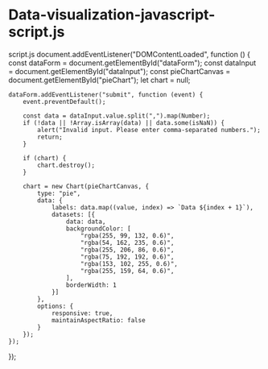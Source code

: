 # Data-visualization-javascript-script.js
script.js
document.addEventListener("DOMContentLoaded", function () {
    const dataForm = document.getElementById("dataForm");
    const dataInput = document.getElementById("dataInput");
    const pieChartCanvas = document.getElementById("pieChart");
    let chart = null;

    dataForm.addEventListener("submit", function (event) {
        event.preventDefault();

        const data = dataInput.value.split(",").map(Number);
        if (!data || !Array.isArray(data) || data.some(isNaN)) {
            alert("Invalid input. Please enter comma-separated numbers.");
            return;
        }

        if (chart) {
            chart.destroy();
        }

        chart = new Chart(pieChartCanvas, {
            type: "pie",
            data: {
                labels: data.map((value, index) => `Data ${index + 1}`),
                datasets: [{
                    data: data,
                    backgroundColor: [
                        "rgba(255, 99, 132, 0.6)",
                        "rgba(54, 162, 235, 0.6)",
                        "rgba(255, 206, 86, 0.6)",
                        "rgba(75, 192, 192, 0.6)",
                        "rgba(153, 102, 255, 0.6)",
                        "rgba(255, 159, 64, 0.6)",
                    ],
                    borderWidth: 1
                }]
            },
            options: {
                responsive: true,
                maintainAspectRatio: false
            }
        });
    });
});


